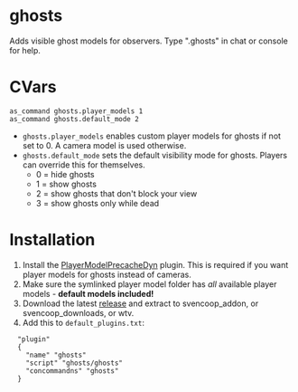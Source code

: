 # ghosts
Adds visible ghost models for observers. Type ".ghosts" in chat or console for help.

# CVars
```
as_command ghosts.player_models 1
as_command ghosts.default_mode 2
```
- `ghosts.player_models` enables custom player models for ghosts if not set to 0. A camera model is used otherwise.
- `ghosts.default_mode` sets the default visibility mode for ghosts. Players can override this for themselves.
  - 0 = hide ghosts
  - 1 = show ghosts
  - 2 = show ghosts that don't block your view
  - 3 = show ghosts only while dead

# Installation

1. Install the [PlayerModelPrecacheDyn](https://github.com/wootguy/svencoop_plugins/blob/master/scripts/plugins/PlayerModelPrecacheDyn.as) plugin. This is required if you want player models for ghosts instead of cameras.
1. Make sure the symlinked player model folder has _all_ available player models - **default models included!**
1. Download the latest [release](https://github.com/wootguy/ghosts/releases) and extract to svencoop_addon, or svencoop_downloads, or wtv.
1. Add this to `default_plugins.txt`:
```
  "plugin"
  {
    "name" "ghosts"
    "script" "ghosts/ghosts"
    "concommandns" "ghosts"
  }
```

